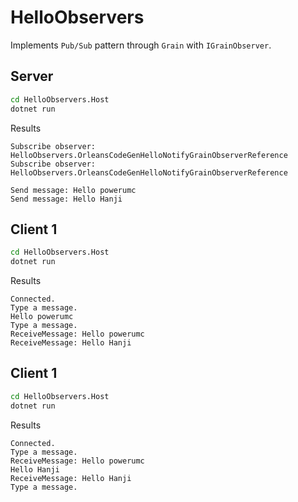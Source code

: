 # HelloObservers

Implements `Pub/Sub` pattern through `Grain` with `IGrainObserver`. 

## Server

```bash
cd HelloObservers.Host
dotnet run
```

Results
```
Subscribe observer: HelloObservers.OrleansCodeGenHelloNotifyGrainObserverReference
Subscribe observer: HelloObservers.OrleansCodeGenHelloNotifyGrainObserverReference

Send message: Hello powerumc
Send message: Hello Hanji
```

## Client 1

```bash
cd HelloObservers.Host
dotnet run
```

Results
```
Connected.
Type a message.
Hello powerumc
Type a message.
ReceiveMessage: Hello powerumc
ReceiveMessage: Hello Hanji
```

## Client 1

```bash
cd HelloObservers.Host
dotnet run
```

Results
```
Connected.
Type a message.
ReceiveMessage: Hello powerumc
Hello Hanji
ReceiveMessage: Hello Hanji
Type a message.
```